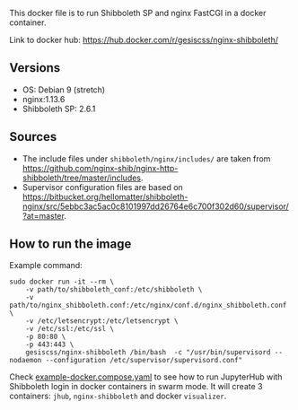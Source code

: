 This docker file is to run Shibboleth SP and nginx FastCGI in a docker container.

Link to docker hub: https://hub.docker.com/r/gesiscss/nginx-shibboleth/

## Versions

- OS: Debian 9 (stretch)
- nginx:1.13.6
- Shibboleth SP: 2.6.1

## Sources

- The include files under `shibboleth/nginx/includes/` are taken from https://github.com/nginx-shib/nginx-http-shibboleth/tree/master/includes.
- Supervisor configuration files are based on https://bitbucket.org/hellomatter/shibboleth-nginx/src/5ebbc3ac5ac0c8101997dd26764e6c700f302d60/supervisor/?at=master.

## How to run the image

Example command:
```
sudo docker run -it --rm \
    -v path/to/shibboleth_conf:/etc/shibboleth \
    -v path/to/nginx_shibboleth.conf:/etc/nginx/conf.d/nginx_shibboleth.conf \
    -v /etc/letsencrypt:/etc/letsencrypt \
    -v /etc/ssl:/etc/ssl \
    -p 80:80 \
    -p 443:443 \
    gesiscss/nginx-shibboleth /bin/bash  -c "/usr/bin/supervisord --nodaemon --configuration /etc/supervisor/supervisord.conf"
```

Check [example-docker.compose.yaml](https://github.com/gesiscss/jhub_shibboleth_auth/blob/master/docker/shibboleth/example-docker-compose.yaml) to see how to run JupyterHub with Shibboleth login in docker containers in swarm mode. It will create 3 containers: `jhub`, `nginx-shibboleth` and docker `visualizer`.
